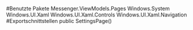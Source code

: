 #Benutzte Pakete
Messenger.ViewModels.Pages
Windows.System
Windows.UI.Xaml
Windows.UI.Xaml.Controls
Windows.UI.Xaml.Navigation
#Exportschnittstellen
public SettingsPage()

